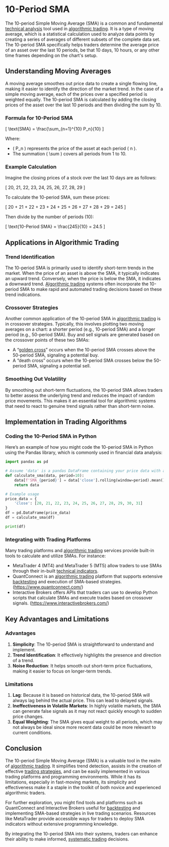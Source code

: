 # 10-Period SMA

The 10-period Simple Moving Average (SMA) is a common and fundamental [technical analysis](../t/technical_analysis.md) tool used in [algorithmic trading](../a/algorithmic_trading.md). It is a type of moving average, which is a statistical calculation used to analyze data points by creating a series of averages of different subsets of the complete data set. The 10-period SMA specifically helps traders determine the average price of an asset over the last 10 periods, be that 10 days, 10 hours, or any other time frames depending on the chart's setup.

## Understanding Moving Averages

A moving average smoothes out price data to create a single flowing line, making it easier to identify the direction of the market trend. In the case of a simple moving average, each of the prices over a specified period is weighted equally. The 10-period SMA is calculated by adding the closing prices of the asset over the last 10 periods and then dividing the sum by 10.

### Formula for 10-Period SMA

\[ \text{SMA} = \frac{\sum_{n=1}^{10} P_n}{10} \]

Where:
- \( P_n \) represents the price of the asset at each period \( n \).
- The summation \( \sum \) covers all periods from 1 to 10.

### Example Calculation

Imagine the closing prices of a stock over the last 10 days are as follows:

\[ 20, 21, 22, 23, 24, 25, 26, 27, 28, 29 \]

To calculate the 10-period SMA, sum these prices:

\[ 20 + 21 + 22 + 23 + 24 + 25 + 26 + 27 + 28 + 29 = 245 \]

Then divide by the number of periods (10):

\[ \text{10-Period SMA} = \frac{245}{10} = 24.5 \]

## Applications in Algorithmic Trading

### Trend Identification

The 10-period SMA is primarily used to identify short-term trends in the market. When the price of an asset is above the SMA, it typically indicates an upward trend. Conversely, when the price is below the SMA, it indicates a downward trend. [Algorithmic trading](../a/algorithmic_trading.md) systems often incorporate the 10-period SMA to make rapid and automated trading decisions based on these trend indications.

### Crossover Strategies

Another common application of the 10-period SMA in [algorithmic trading](../a/algorithmic_trading.md) is in crossover strategies. Typically, this involves plotting two moving averages on a chart: a shorter period (e.g., 10-period SMA) and a longer period (e.g., 50-period SMA). Buy and sell signals are generated based on the crossover points of these two SMAs:
- A “[golden cross](../g/golden_cross.md)” occurs when the 10-period SMA crosses above the 50-period SMA, signaling a potential buy.
- A “death cross” occurs when the 10-period SMA crosses below the 50-period SMA, signaling a potential sell.

### Smoothing Out Volatility

By smoothing out short-term fluctuations, the 10-period SMA allows traders to better assess the underlying trend and reduces the impact of random price movements. This makes it an essential tool for algorithmic systems that need to react to genuine trend signals rather than short-term noise.

## Implementation in Trading Algorithms

### Coding the 10-Period SMA in Python

Here’s an example of how you might code the 10-period SMA in Python using the Pandas library, which is commonly used in financial data analysis:

```python
import pandas as pd

# Assume 'data' is a pandas DataFrame containing your price data with a 'close' column
def calculate_sma(data, period=10):
    data[f'SMA_{period}'] = data['close'].rolling(window=period).mean()
    return data

# Example usage
price_data = {
    'close': [20, 21, 22, 23, 24, 25, 26, 27, 28, 29, 30, 31]
}
df = pd.DataFrame(price_data)
df = calculate_sma(df)

print(df)
```

### Integrating with Trading Platforms

Many trading platforms and [algorithmic trading](../a/algorithmic_trading.md) services provide built-in tools to calculate and utilize SMAs. For instance:

- MetaTrader 4 (MT4) and MetaTrader 5 (MT5) allow traders to use SMAs through their in-built [technical indicators](../t/technical_indicators.md).
- QuantConnect is an [algorithmic trading](../a/algorithmic_trading.md) platform that supports extensive [backtesting](../b/backtesting.md) and execution of SMA-based strategies. (https://www.quantconnect.com/)
- Interactive Brokers offers APIs that traders can use to develop Python scripts that calculate SMAs and execute trades based on crossover signals. (https://www.interactivebrokers.com/)

## Key Advantages and Limitations

### Advantages

1. **Simplicity**: The 10-period SMA is straightforward to understand and implement.
2. **Trend Identification**: It effectively highlights the presence and direction of a trend.
3. **Noise Reduction**: It helps smooth out short-term price fluctuations, making it easier to focus on longer-term trends.

### Limitations

1. **Lag**: Because it is based on historical data, the 10-period SMA will always lag behind the actual price. This can lead to delayed signals.
2. **Ineffectiveness in Volatile Markets**: In highly volatile markets, the SMA can generate false signals as it may not react quickly enough to sudden price changes.
3. **Equal Weighting**: The SMA gives equal weight to all periods, which may not always be ideal since more recent data could be more relevant to current conditions.

## Conclusion

The 10-period Simple Moving Average (SMA) is a valuable tool in the realm of [algorithmic trading](../a/algorithmic_trading.md). It simplifies trend detection, assists in the creation of effective [trading strategies](../t/trading_strategies.md), and can be easily implemented in various trading platforms and programming environments. While it has its limitations, especially in fast-moving markets, its simplicity and effectiveness make it a staple in the toolkit of both novice and experienced algorithmic traders.

For further exploration, you might find tools and platforms such as QuantConnect and Interactive Brokers useful for [backtesting](../b/backtesting.md) and implementing SMA-based strategies in live trading scenarios. Resources like MetaTrader provide accessible ways for traders to deploy SMA indicators without extensive programming knowledge. 

By integrating the 10-period SMA into their systems, traders can enhance their ability to make informed, [systematic trading](../s/systematic_trading.md) decisions.